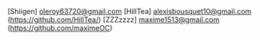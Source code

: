 [Shiigen] oleroy63720@gmail.com
[HillTea] alexisbousquet10@gmail.com (https://github.com/HillTea/)
[ZZZzzzz] maxime1513@gmail.com (https://github.com/maximeOC)
